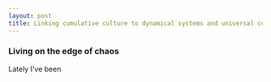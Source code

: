 ```yaml
---
layout: post
title: Linking cumulative culture to dynamical systems and universal computation
---
```


### Living on the edge of chaos
Lately I've been 

